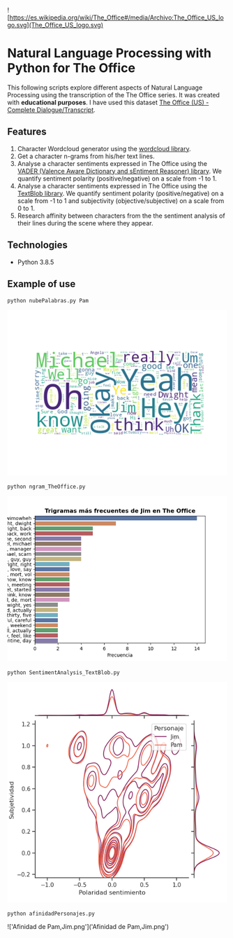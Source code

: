 ![https://es.wikipedia.org/wiki/The_Office#/media/Archivo:The_Office_US_logo.svg](The_Office_US_logo.svg)
# Natural Language Processing with Python for The Office
This following scripts explore different aspects of Natural Language Processing using the transcription of the The Office series. It was created with **educational purposes**. I have used this dataset [The Office (US) - Complete Dialogue/Transcript](https://www.kaggle.com/nasirkhalid24/the-office-us-complete-dialoguetranscript/).

## Features
1. Character Wordcloud generator using the [wordcloud library](https://pypi.org/project/wordcloud/).
2. Get a character n-grams from his/her text lines. 
3. Analyse a character sentiments expressed in The Office using the [VADER (Valence Aware Dictionary and sEntiment Reasoner) library](https://github.com/cjhutto/vaderSentiment). We quantify sentiment polarity (positive/negative) on a scale from -1 to 1. 
4.  Analyse a character sentiments expressed in The Office using the [TextBlob library](https://github.com/sloria/TextBlob). We quantify sentiment polarity (positive/negative) on a scale from -1 to 1 and subjectivity (objective/subjective) on a scale from 0 to 1.
5. Research affinity between characters from the the sentiment analysis of their lines during the scene where they appear. 
 
## Technologies
- Python 3.8.5

## Example of use

```
python nubePalabras.py Pam 
```
![Pam_nube.png](Pam_nube.png)

```
python ngram_TheOffice.py
```
![Jim_n-gramas.png](Jim_n-gramas.png)

```
python SentimentAnalysis_TextBlob.py 
```
![TextBlob_AnalisisSentimientos.png](TextBlob_AnalisisSentimientos.png)

```
python afinidadPersonajes.py
```
!['Afinidad de Pam,Jim.png']('Afinidad de Pam,Jim.png')







